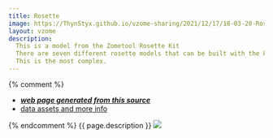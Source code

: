 ```yaml
---
title: Rosette
image: https://ThynStyx.github.io/vzome-sharing/2021/12/17/18-03-20-Rosette/Rosette.png
layout: vzome
description:
  This is a model from the Zometool Rosette Kit
  There are seven different rosette models that can be built with the kit.
  This is the most complex.
---
```


{% comment %}
 - [***web page generated from this source***][post]
 - [data assets and more info][github]

[post]: <https://ThynStyx.github.io/vzome-sharing/2021/12/17/Rosette-18-03-20.html>
[github]: <https://github.com/ThynStyx/vzome-sharing/tree/main/2021/12/17/18-03-20-Rosette/>
{% endcomment %}
{{ page.description }}
<vzome-viewer style="width: 100%; height: 65vh;"
       src="https://ThynStyx.github.io/vzome-sharing/2021/12/17/18-03-20-Rosette/Rosette.vZome" >
  <img src="https://ThynStyx.github.io/vzome-sharing/2021/12/17/18-03-20-Rosette/Rosette.png" />
</vzome-viewer>
